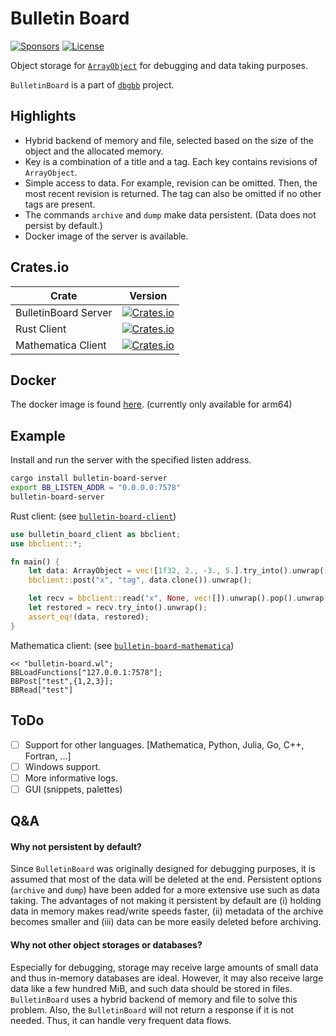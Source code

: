Bulletin Board
===========================
[![Sponsors](https://img.shields.io/badge/offer-Coffee-red?style=flat-square)](https://github.com/sponsors/YShoji-HEP)
[![License](https://img.shields.io/badge/license-Apache%202.0-blue?style=flat-square)](https://github.com/YShoji-HEP/BulletinBoard/blob/main/LICENSE.txt)

Object storage for [`ArrayObject`](https://github.com/YShoji-HEP/ArrayObject) for debugging and data taking purposes.

`BulletinBoard` is a part of [`dbgbb`](https://github.com/YShoji-HEP/dbgbb) project.

Highlights
----------
* Hybrid backend of memory and file, selected based on the size of the object and the allocated memory.
* Key is a combination of a title and a tag. Each key contains revisions of `ArrayObject`.
* Simple access to data. For example, revision can be omitted. Then, the most recent revision is returned. The tag can also be omitted if no other tags are present.
* The commands `archive` and `dump` make data persistent. (Data does not persist by default.)
* Docker image of the server is available.

Crates.io
-----------------
|Crate|Version|
|-|-|
|BulletinBoard Server|[![Crates.io](https://img.shields.io/crates/v/bulletin-board-server?style=flat-square)](https://crates.io/crates/bulletin-board-server)|
|Rust Client|[![Crates.io](https://img.shields.io/crates/v/bulletin-board-client?style=flat-square)](https://crates.io/crates/bulletin-board-client)|
|Mathematica Client|[![Crates.io](https://img.shields.io/crates/v/bulletin-board-mathematica?style=flat-square)](https://crates.io/crates/bulletin-board-mathematica)|

Docker
------

The docker image is found [here](https://hub.docker.com/r/yshojihep/bulletin-board). (currently only available for arm64)
 
Example
-------
Install and run the server with the specified listen address.
```bash
cargo install bulletin-board-server
export BB_LISTEN_ADDR = "0.0.0.0:7578"
bulletin-board-server
```

Rust client: (see [`bulletin-board-client`](bulletin-board-client/README.md))
```rust
use bulletin_board_client as bbclient;
use bbclient::*;

fn main() {
    let data: ArrayObject = vec![1f32, 2., -3., 5.].try_into().unwrap();
    bbclient::post("x", "tag", data.clone()).unwrap();

    let recv = bbclient::read("x", None, vec![]).unwrap().pop().unwrap();
    let restored = recv.try_into().unwrap();
    assert_eq!(data, restored);
}
```

Mathematica client: (see [`bulletin-board-mathematica`](bulletin-board-mathematica/README.md))
```
<< "bulletin-board.wl";
BBLoadFunctions["127.0.0.1:7578"];
BBPost["test",{1,2,3}];
BBRead["test"]
```

ToDo
----
- [ ] Support for other languages. [Mathematica, Python, Julia, Go, C++, Fortran, ...]
- [ ] Windows support. 
- [ ] More informative logs.
- [ ] GUI (snippets, palettes)

Q&A
--------------
#### Why not persistent by default?
Since `BulletinBoard` was originally designed for debugging purposes, it is assumed that most of the data will be deleted at the end. Persistent options (`archive` and `dump`) have been added for a more extensive use such as data taking.
The advantages of not making it persistent by default are (i) holding data in memory makes read/write speeds faster, (ii) metadata of the archive becomes smaller and (iii) data can be more easily deleted before archiving.
#### Why not other object storages or databases?
Especially for debugging, storage may receive large amounts of small data and thus in-memory databases are ideal. However, it may also receive large data like a few hundred MiB, and such data should be stored in files. `BulletinBoard` uses a hybrid backend of memory and file to solve this problem.
Also, the `BulletinBoard` will not return a response if it is not needed. Thus, it can handle very frequent data flows.